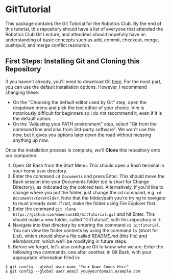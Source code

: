 # GitTutorial #

This package contains the Git Tutorial for the Robotics Club.
By the end of this tutorial, this repository should have a list of everyone that attended the Robotics Club Git Lecture, and attendees should hopefully have an understanding of basic concepts such as add, commit, checkout, merge, push/pull, and merge conflict resolution.

## First Steps: Installing Git and Cloning this Repository ##

If you haven't already, you'll need to download Git [here](https://git-scm.com/downloads). For the most part, you can use the default installation options. However, I recommend changing these:

* On the "Choosing the default editor used by Git" step, open the dropdown menu and pick the text editor of your choice. Vim is notoriously difficult for beginners so I do not recommend it, even if it is the default option.
* On the "Adjusting your PATH environment" step, select "Git from the command line and also from 3rd-party software". We won't use this now, but it gives you options later down the road without messing anything up now.

Once the installation process is complete, we'll **Clone** this repository onto our computers:

1. Open Git Bash from the Start Menu. This should open a Bash terminal in your home user directory.
2. Enter the command `cd Documents` and press Enter. This should move the Bash session into your Documents folder (cd is short for Change Directory), as indicated by the colored text. Alternatively, if you'd like to change where you put the folder, just change the cd command, e.g. `cd Documents/CodeFolder`. Note that the folder/path you're trying to navigate to must already exist. If not, make the folder using File Explorer first.
3. Enter the command `git clone https://github.com/mbenson182/GitTutorial.git` and hit Enter. This should make a new folder, called "GitTutorial", with this repository in it.
4. Navigate into that directory by entering the command `cd GitTutorial`. You can view the folder contents by using the command `ls` (short for List), which should show a file called *README.md* (this file) and *Members.txt*, which we'll be modifying in future steps.
5. Before we forget, let's also configure Git to know who we are. Enter the following two commands, one after another, in Git Bash, with your appropriate information filled in:
```
$ git config --global user.name "Your Name Comes Here"
$ git config --global user.email you@yourdomain.example.com
```
